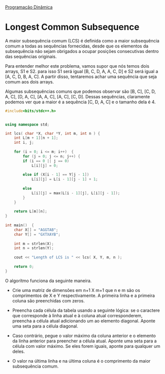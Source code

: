 [Programação Dinâmica]


# Longest Common Subsequence


A maior subsequência comum (LCS) é definida como a maior subsequência comum a todas as sequências fornecidas, desde que os elementos da subsequência não sejam obrigados a ocupar posições consecutivas dentro das sequências originais.

Para entender melhor este problema, vamos supor que nós temos dois arrays, S1 e S2. para isso S1 será igual [B, C, D, A, A, C, D] e S2 será igual a [A, C, D, B, A, C]. A partir disso, tentaremos achar uma sequência que seja comum aos dois arrays.

Algumas subsequências comuns que podemos observar são [B, C], [C, D, A, C], [D, A, C], [A, A, C], [A, C], [C, D]. Dessas sequências, claramente podemos ver que a maior é a sequência [C, D, A, C] e o tamanho dela é 4.

```cpp
#include<bits/stdc++.h>
  

using namespace std;

int lcs( char *X, char *Y, int m, int n ) {  
    int L[m + 1][n + 1];  
    int i, j;  
      
    for (i = 0; i <= m; i++)  {  
        for (j = 0; j <= n; j++) {  
        if (i == 0 || j == 0)  
            L[i][j] = 0;  
      
        else if (X[i - 1] == Y[j - 1])  
            L[i][j] = L[i - 1][j - 1] + 1;  
      
        else
            L[i][j] = max(L[i - 1][j], L[i][j - 1]);  
        }  
    }
          
    return L[m][n];  
}  
 
int main()  {  
    char X[] = "AGGTAB";  
    char Y[] = "GXTXAYB";  
      
    int m = strlen(X);  
    int n = strlen(Y);  
      
    cout << "Length of LCS is " << lcs( X, Y, m, n );  
      
    return 0;  
}  
```
O algorítmo funciona da seguinte maneira.
* Crie uma matriz de dimensões em n+1 X m+1 que n e m são os comprimentos de X e Y respectivamente. A primeira linha e a primeira coluna são preenchidas com zeros.

* Preencha cada célula da tabela usando a seguinte lógica: se o caractere que corresponde à linha atual e à coluna atual corresponderem, preencha a célula atual adicionando um ao elemento diagonal. Aponte uma seta para a célula diagonal.
* Caso contrário, pegue o valor máximo da coluna anterior e o elemento da linha anterior para preencher a célula atual. Aponte uma seta para a célula com valor máximo. Se eles forem iguais, aponte para qualquer um deles.
* O valor na última linha e na última coluna é o comprimento da maior subsequência comum.


[Programação Dinâmica]: https://github.com/alexistoigo/lab/blob/master/Programacao%20Dinamica/main.md#programa%C3%A7%C3%A3o-din%C3%A2mica
